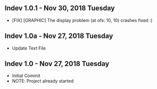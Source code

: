 ## Indev 1.0.1 - Nov 30, 2018 Tuesday
- [FIX] [GRAPHIC] The display problem (at ofs: 10, 10) crashes fixed :)

## Indev 1.0a - Nov 27, 2018 Tuesday
- Update Text File

## Indev 1.0 - Nov 27, 2018 Tuesday
- Initial Commit
- NOTE: Project already started
